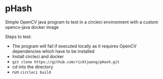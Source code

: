 # pHash
Simple OpenCV java program to test in a circleci environment with a custom opencv-java docker image

Steps to test:
  - The program will fail if executed locally as it requires OpenCV dependencies which have to be installed
  - Install circleci and docker
  - `git clone https://github.com/ricktjwong/pHash.git`
  - cd into the directory
  - run `circleci build`
